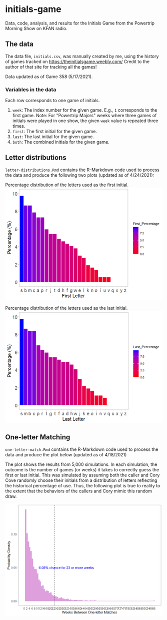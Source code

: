 # initials-game
Data, code, analysis, and results for the Initials Game from the Powertrip Morning Show on KFAN radio.

## The data
The data file, `initials.csv`, was manually created by me, using the history of games tracked on https://theinitialsgame.weebly.com/ Credit to the author of that site for tracking all the games!

Data updated as of Game 358 (5/17/2021).

### Variables in the data
Each row corresponds to one game of initials.
1. `week`: The index number for the given game. E.g., `1` corresponds to the first game. Note: For "Powertrip Majors" weeks where three games of initials were played in one show, the given `week` value is repeated three times.
2. `first`: The first initial for the given game.
3. `last`: The last initial for the given game.
4. `both`: The combined initials for the given game.


## Letter distributions
`letter-distributions.Rmd` contains the R-Markdown code used to process the data and produce the following two plots (updated as of 4/24/2021):

Percentage distribution of the letters used as the first initial.
![alt text](https://github.com/brown-jm/initials-game/blob/main/plots/first-letter-percentage.png?raw=true)



Percentage distribution of the letters used as the last initial.
![alt text](https://github.com/brown-jm/initials-game/blob/main/plots/last-letter-percentage.png?raw=true)

## One-letter Matching
`one-letter-match.Rmd` contains the R-Markdown code used to process the data and produce the plot below (updated as of 4/18/2021)

The plot shows the results from 5,000 simulations. In each simulation, the outcome is the number of games (or weeks) it takes to correctly guess the first or last initial. This was simulated by assuming both the caller and Cory Cove randomly choose their initials from a distribution of letters reflecting the historical percentage of use. Thus, the following plot is true to reality to the extent that the behaviors of the callers and Cory mimic this random draw.

![alt text](https://github.com/brown-jm/initials-game/blob/main/plots/sim-one-letter-match.png?raw=true)

